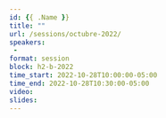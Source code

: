 ```yaml
---
id: {{ .Name }}
title: ""
url: /sessions/octubre-2022/
speakers:
 - 
format: session
block: h2-b-2022
time_start: 2022-10-28T10:00:00-05:00
time_end: 2022-10-28T10:30:00-05:00
video:
slides:
---
```

